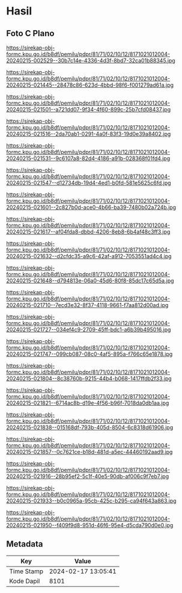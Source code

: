 # Hasil

## Foto C Plano

https://sirekap-obj-formc.kpu.go.id/b8df/pemilu/pdpr/81/71/02/10/12/8171021012004-20240215-002529--30b7c14e-4336-4d3f-8bd7-32ca01b88345.jpg

https://sirekap-obj-formc.kpu.go.id/b8df/pemilu/pdpr/81/71/02/10/12/8171021012004-20240215-021445--28478c86-623d-4bbd-98f6-f001279ad61a.jpg

https://sirekap-obj-formc.kpu.go.id/b8df/pemilu/pdpr/81/71/02/10/12/8171021012004-20240215-021501--a721dd07-9f34-4f60-899c-25b7cfd08437.jpg

https://sirekap-obj-formc.kpu.go.id/b8df/pemilu/pdpr/81/71/02/10/12/8171021012004-20240215-021516--2da70ab1-0291-4a0f-83f3-19d0e39a8402.jpg

https://sirekap-obj-formc.kpu.go.id/b8df/pemilu/pdpr/81/71/02/10/12/8171021012004-20240215-021531--9c6107a8-82d4-4186-a91b-028368f01fd4.jpg

https://sirekap-obj-formc.kpu.go.id/b8df/pemilu/pdpr/81/71/02/10/12/8171021012004-20240215-021547--d12734db-19d4-4ed1-b0fd-581e5625c6fd.jpg

https://sirekap-obj-formc.kpu.go.id/b8df/pemilu/pdpr/81/71/02/10/12/8171021012004-20240215-021601--2c827b0d-ace0-4b66-ba39-7480b02a724b.jpg

https://sirekap-obj-formc.kpu.go.id/b8df/pemilu/pdpr/81/71/02/10/12/8171021012004-20240215-021617--af04fda8-dbbd-4206-8eb8-6b4af48c3ff3.jpg

https://sirekap-obj-formc.kpu.go.id/b8df/pemilu/pdpr/81/71/02/10/12/8171021012004-20240215-021632--d2cfdc35-a9c6-42af-a912-7053551ad4c4.jpg

https://sirekap-obj-formc.kpu.go.id/b8df/pemilu/pdpr/81/71/02/10/12/8171021012004-20240215-021648--d794813e-06a0-45d6-80f8-85dc17c65d5a.jpg

https://sirekap-obj-formc.kpu.go.id/b8df/pemilu/pdpr/81/71/02/10/12/8171021012004-20240215-021710--7ecd3e32-8f37-4118-9661-f7aa812d00ad.jpg

https://sirekap-obj-formc.kpu.go.id/b8df/pemilu/pdpr/81/71/02/10/12/8171021012004-20240215-021727--034ef4c9-2709-45ff-bdc1-a6b39b495016.jpg

https://sirekap-obj-formc.kpu.go.id/b8df/pemilu/pdpr/81/71/02/10/12/8171021012004-20240215-021747--099cb087-08c0-4af5-895a-f766c65e1878.jpg

https://sirekap-obj-formc.kpu.go.id/b8df/pemilu/pdpr/81/71/02/10/12/8171021012004-20240215-021804--8c38760b-9215-44b4-b068-1417ffdb2f33.jpg

https://sirekap-obj-formc.kpu.go.id/b8df/pemilu/pdpr/81/71/02/10/12/8171021012004-20240215-021821--6714ac8b-d19e-4f56-b96f-7018da0db1aa.jpg

https://sirekap-obj-formc.kpu.go.id/b8df/pemilu/pdpr/81/71/02/10/12/8171021012004-20240215-021838--015168df-793b-405d-8504-6c8318d61906.jpg

https://sirekap-obj-formc.kpu.go.id/b8df/pemilu/pdpr/81/71/02/10/12/8171021012004-20240215-021857--0c7621ce-b18d-481d-a5ec-44460192aad9.jpg

https://sirekap-obj-formc.kpu.go.id/b8df/pemilu/pdpr/81/71/02/10/12/8171021012004-20240215-021916--28b95ef2-5c1f-40e5-90db-af006c9f7eb7.jpg

https://sirekap-obj-formc.kpu.go.id/b8df/pemilu/pdpr/81/71/02/10/12/8171021012004-20240215-021933--b0c0965a-95cb-425c-b295-ca94f643a863.jpg

https://sirekap-obj-formc.kpu.go.id/b8df/pemilu/pdpr/81/71/02/10/12/8171021012004-20240215-021950--f409f9d8-951d-46f6-95e4-d5cda790d0e0.jpg


## Metadata

| Key        | Value               |
| ---------- | ------------------- |
| Time Stamp | 2024-02-17 13:05:41 |
| Kode Dapil | 8101                |



